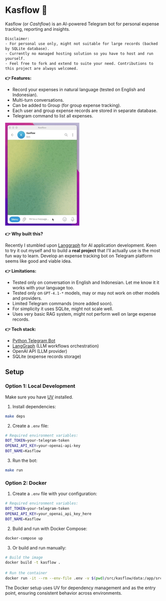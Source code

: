 # Kasflow 🤖
Kasflow (or _Cashflow_) is an AI-powered Telegram bot for personal expense tracking, reporting and insights.

```
Disclaimer:
- For personal use only, might not suitable for large records (backed by SQLite database).
- Currently no managed hosting solution so you have to host and run yourself.
- Feel free to fork and extend to suite your need. Contributions to this project are always welcomed.
```

**👉 Features:**
- Record your expenses in natural language (tested on English and Indonesian).
- Multi-turn conversations.
- Can be added to Group (for group expense tracking).
- Each user and group expense records are stored in separate database.
- Telegram command to list all expenses.

<a href="https://youtube.com/shorts/w70JmlZWY9g?feature=share" target="_blank">![](https://github.com/ekaputra07/kasflow-ai/blob/main/demo.gif)</a>

**👉 Why built this?**

Recently I stumbled upon [Langgraph](https://langchain-ai.github.io/langgraph/concepts/why-langgraph/) for AI application development. Keen to try it out myself and to build a **real project** that I'll actually use is the most fun way to learn. Develop an expense tracking bot on Telegram platform seems like good and viable idea.

**👉 Limitations:**
- Tested only on conversation in English and Indonesian. Let me know it it works with your language too.
- Tested only on `GPT-4.1-*` models, may or may not work on other models and providers.
- Limited Telegram commands (more added soon).
- For simplicity it uses SQLite, might not scale well.
- Uses very basic RAG system, might not perform well on large expense records.

**👉 Tech stack:**
- [Python Telegram Bot](https://python-telegram-bot.org/)
- [LangGraph](https://langchain-ai.github.io/langgraph/concepts/why-langgraph/) (LLM workflows orchestration)
- OpenAI API (LLM provider)
- SQLite (expense records storage)

## Setup

### Option 1: Local Development

Make sure you have [UV](https://docs.astral.sh/uv/) installed.

1. Install dependencies:
```bash
make deps
```

2. Create a `.env` file:
```bash
# Required environment variables:
BOT_TOKEN=your-telegram-token
OPENAI_API_KEY=your-openai-api-key
BOT_NAME=Kasflow
```

3. Run the bot:
```bash
make run
```

### Option 2: Docker

1. Create a `.env` file with your configuration:
```bash
# Required environment variables:
BOT_TOKEN=your-telegram-token
OPENAI_API_KEY=your_openai_api_key_here
BOT_NAME=Kasflow
```

2. Build and run with Docker Compose:
```bash
docker-compose up
```

3. Or build and run manually:
```bash
# Build the image
docker build -t kasflow .

# Run the container
docker run -it --rm --env-file .env -v $(pwd)/src/kasflow/data:/app/src/kasflow/data kasflow
```

The Docker setup uses UV for dependency management and as the entry point, ensuring consistent behavior across environments.
